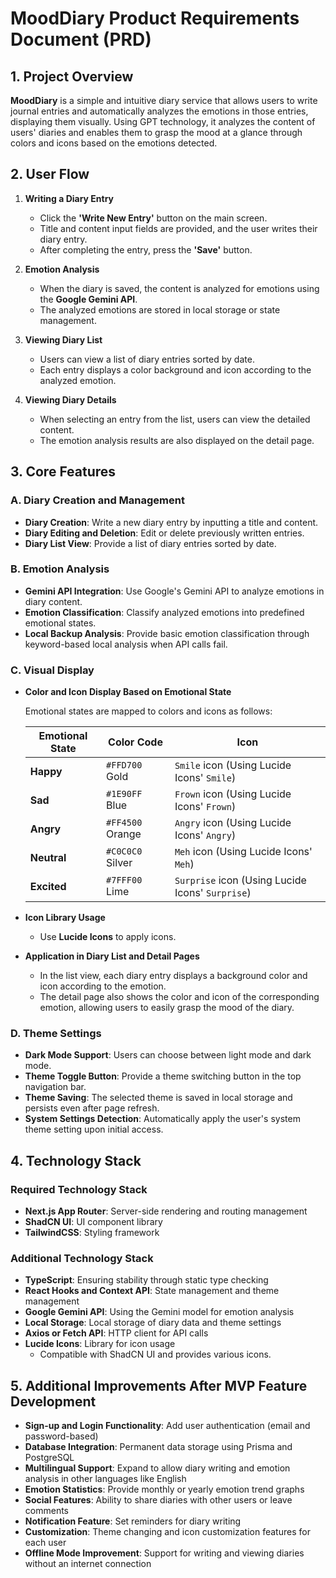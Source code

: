 # MoodDiary Product Requirements Document (PRD)

## 1. Project Overview

**MoodDiary** is a simple and intuitive diary service that allows users to write journal entries and automatically analyzes the emotions in those entries, displaying them visually. Using GPT technology, it analyzes the content of users' diaries and enables them to grasp the mood at a glance through colors and icons based on the emotions detected.

## 2. User Flow

1. **Writing a Diary Entry**

    - Click the **'Write New Entry'** button on the main screen.
    - Title and content input fields are provided, and the user writes their diary entry.
    - After completing the entry, press the **'Save'** button.

2. **Emotion Analysis**

    - When the diary is saved, the content is analyzed for emotions using the **Google Gemini API**.
    - The analyzed emotions are stored in local storage or state management.

3. **Viewing Diary List**

    - Users can view a list of diary entries sorted by date.
    - Each entry displays a color background and icon according to the analyzed emotion.

4. **Viewing Diary Details**

    - When selecting an entry from the list, users can view the detailed content.
    - The emotion analysis results are also displayed on the detail page.

## 3. Core Features

### A. Diary Creation and Management

-   **Diary Creation**: Write a new diary entry by inputting a title and content.
-   **Diary Editing and Deletion**: Edit or delete previously written entries.
-   **Diary List View**: Provide a list of diary entries sorted by date.

### B. Emotion Analysis

-   **Gemini API Integration**: Use Google's Gemini API to analyze emotions in diary content.
-   **Emotion Classification**: Classify analyzed emotions into predefined emotional states.
-   **Local Backup Analysis**: Provide basic emotion classification through keyword-based local analysis when API calls fail.

### C. Visual Display

-   **Color and Icon Display Based on Emotional State**

    Emotional states are mapped to colors and icons as follows:

    | Emotional State | Color Code       | Icon                                           |
    | --------------- | ---------------- | ---------------------------------------------- |
    | **Happy**       | `#FFD700` Gold   | `Smile` icon (Using Lucide Icons' `Smile`)     |
    | **Sad**         | `#1E90FF` Blue   | `Frown` icon (Using Lucide Icons' `Frown`)     |
    | **Angry**       | `#FF4500` Orange | `Angry` icon (Using Lucide Icons' `Angry`)     |
    | **Neutral**     | `#C0C0C0` Silver | `Meh` icon (Using Lucide Icons' `Meh`)         |
    | **Excited**     | `#7FFF00` Lime   | `Surprise` icon (Using Lucide Icons' `Surprise`) |

-   **Icon Library Usage**

    -   Use **Lucide Icons** to apply icons.

-   **Application in Diary List and Detail Pages**

    -   In the list view, each diary entry displays a background color and icon according to the emotion.
    -   The detail page also shows the color and icon of the corresponding emotion, allowing users to easily grasp the mood of the diary.

### D. Theme Settings

-   **Dark Mode Support**: Users can choose between light mode and dark mode.
-   **Theme Toggle Button**: Provide a theme switching button in the top navigation bar.
-   **Theme Saving**: The selected theme is saved in local storage and persists even after page refresh.
-   **System Settings Detection**: Automatically apply the user's system theme setting upon initial access.

## 4. Technology Stack

### Required Technology Stack

-   **Next.js App Router**: Server-side rendering and routing management
-   **ShadCN UI**: UI component library
-   **TailwindCSS**: Styling framework

### Additional Technology Stack

-   **TypeScript**: Ensuring stability through static type checking
-   **React Hooks and Context API**: State management and theme management
-   **Google Gemini API**: Using the Gemini model for emotion analysis
-   **Local Storage**: Local storage of diary data and theme settings
-   **Axios or Fetch API**: HTTP client for API calls
-   **Lucide Icons**: Library for icon usage
    -   Compatible with ShadCN UI and provides various icons.

## 5. Additional Improvements After MVP Feature Development

-   **Sign-up and Login Functionality**: Add user authentication (email and password-based)
-   **Database Integration**: Permanent data storage using Prisma and PostgreSQL
-   **Multilingual Support**: Expand to allow diary writing and emotion analysis in other languages like English
-   **Emotion Statistics**: Provide monthly or yearly emotion trend graphs
-   **Social Features**: Ability to share diaries with other users or leave comments
-   **Notification Feature**: Set reminders for diary writing
-   **Customization**: Theme changing and icon customization features for each user
-   **Offline Mode Improvement**: Support for writing and viewing diaries without an internet connection
